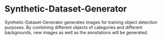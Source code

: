 # Synthetic-Dataset-Generator
 Synthetic-Dataset-Generator generates images for training object detection purposes. By combining different objects of categories and different backgrounds, new images  as well as the annotations will be generated.
